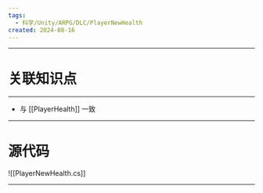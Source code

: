 ```yaml
---
tags:
  - 科学/Unity/ARPG/DLC/PlayerNewHealth
created: 2024-08-16
---
```


---
# 关联知识点



---

- 与 [[PlayerHealth]] 一致

---
# 源代码

![[PlayerNewHealth.cs]]

---